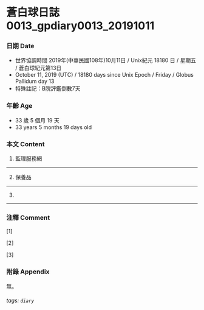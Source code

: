 蒼白球日誌0013_gpdiary0013_20191011
===

### 日期 Date
* 世界協調時間 2019年(中華民國108年)10月11日 / Unix紀元 18180 日 / 星期五 / 蒼白球紀元第13日
* October 11, 2019 (UTC) / 18180 days since Unix Epoch / Friday / Globus Pallidum day 13
* 特殊註記：B院評鑑倒數7天

### 年齡 Age 
* 33 歲 5 個月 19 天
* 33 years 5 months 19 days old

### 本文 Content 
1. 監理服務網

---

2. 保養品
    
---

3. 

---


    
### 注釋 Comment

[1] 

[2] 

[3] 

### 附錄 Appendix
無。

###### tags: `diary`